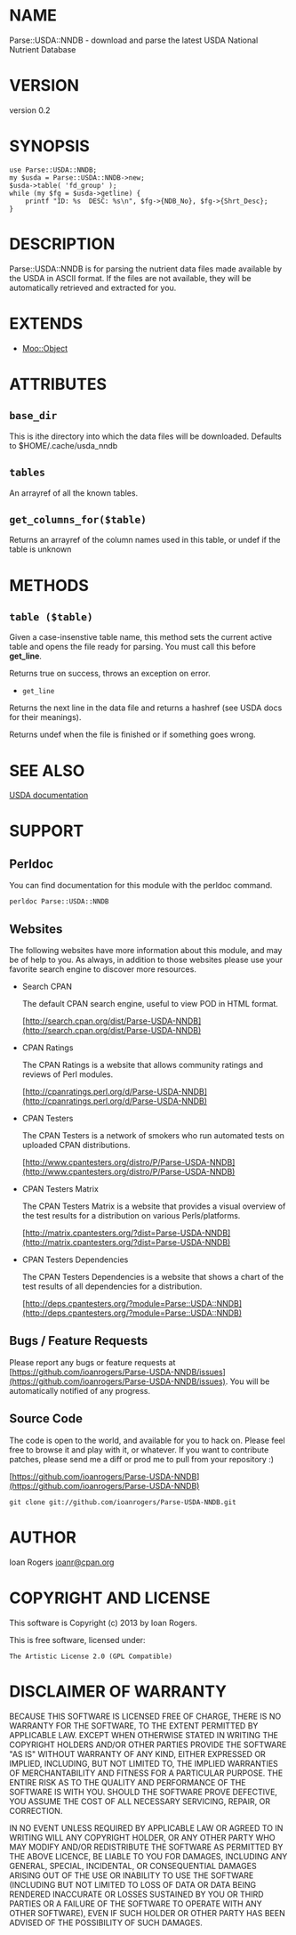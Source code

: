 # NAME

Parse::USDA::NNDB - download and parse the latest USDA National Nutrient Database

# VERSION

version 0.2

# SYNOPSIS

    use Parse::USDA::NNDB;
    my $usda = Parse::USDA::NNDB->new;
    $usda->table( 'fd_group' );
    while (my $fg = $usda->getline) {
        printf "ID: %s  DESC: %s\n", $fg->{NDB_No}, $fg->{Shrt_Desc};
    }

# DESCRIPTION

Parse::USDA::NNDB is for parsing the nutrient data files made available by the
USDA in ASCII format. If the files are not available, they will be automatically
retrieved and extracted for you.

# EXTENDS

- [Moo::Object](http://search.cpan.org/perldoc?Moo::Object)

# ATTRIBUTES

## `base_dir`

This is ithe directory into which the data files will be downloaded.
Defaults to $HOME/.cache/usda\_nndb

## `tables`

An arrayref of all the known tables.

## `get_columns_for($table)`

Returns an arrayref of the column names used in this table, or undef if the
table is unknown

# METHODS

## `table ($table)`

Given a case-insenstive table name, this method sets the current active table
and opens the file ready for parsing. You must call this before __get\_line__.

Returns true on success, throws an exception on error.

- `get_line`

Returns the next line in the data file and returns a hashref
(see USDA docs for their meanings).

Returns undef when the file is finished or if something goes wrong.

# SEE ALSO

[USDA documentation](http://www.ars.usda.gov/Services/docs.htm?docid=8964)

# SUPPORT

## Perldoc

You can find documentation for this module with the perldoc command.

    perldoc Parse::USDA::NNDB

## Websites

The following websites have more information about this module, and may be of help to you. As always,
in addition to those websites please use your favorite search engine to discover more resources.

- Search CPAN

    The default CPAN search engine, useful to view POD in HTML format.

    [http://search.cpan.org/dist/Parse-USDA-NNDB](http://search.cpan.org/dist/Parse-USDA-NNDB)

- CPAN Ratings

    The CPAN Ratings is a website that allows community ratings and reviews of Perl modules.

    [http://cpanratings.perl.org/d/Parse-USDA-NNDB](http://cpanratings.perl.org/d/Parse-USDA-NNDB)

- CPAN Testers

    The CPAN Testers is a network of smokers who run automated tests on uploaded CPAN distributions.

    [http://www.cpantesters.org/distro/P/Parse-USDA-NNDB](http://www.cpantesters.org/distro/P/Parse-USDA-NNDB)

- CPAN Testers Matrix

    The CPAN Testers Matrix is a website that provides a visual overview of the test results for a distribution on various Perls/platforms.

    [http://matrix.cpantesters.org/?dist=Parse-USDA-NNDB](http://matrix.cpantesters.org/?dist=Parse-USDA-NNDB)

- CPAN Testers Dependencies

    The CPAN Testers Dependencies is a website that shows a chart of the test results of all dependencies for a distribution.

    [http://deps.cpantesters.org/?module=Parse::USDA::NNDB](http://deps.cpantesters.org/?module=Parse::USDA::NNDB)

## Bugs / Feature Requests

Please report any bugs or feature requests at [https://github.com/ioanrogers/Parse-USDA-NNDB/issues](https://github.com/ioanrogers/Parse-USDA-NNDB/issues). You will be automatically notified of any progress.

## Source Code

The code is open to the world, and available for you to hack on. Please feel free to browse it and play
with it, or whatever. If you want to contribute patches, please send me a diff or prod me to pull
from your repository :)

[https://github.com/ioanrogers/Parse-USDA-NNDB](https://github.com/ioanrogers/Parse-USDA-NNDB)

    git clone git://github.com/ioanrogers/Parse-USDA-NNDB.git

# AUTHOR

Ioan Rogers <ioanr@cpan.org>

# COPYRIGHT AND LICENSE

This software is Copyright (c) 2013 by Ioan Rogers.

This is free software, licensed under:

    The Artistic License 2.0 (GPL Compatible)

# DISCLAIMER OF WARRANTY

BECAUSE THIS SOFTWARE IS LICENSED FREE OF CHARGE, THERE IS NO WARRANTY
FOR THE SOFTWARE, TO THE EXTENT PERMITTED BY APPLICABLE LAW. EXCEPT
WHEN OTHERWISE STATED IN WRITING THE COPYRIGHT HOLDERS AND/OR OTHER
PARTIES PROVIDE THE SOFTWARE "AS IS" WITHOUT WARRANTY OF ANY KIND,
EITHER EXPRESSED OR IMPLIED, INCLUDING, BUT NOT LIMITED TO, THE
IMPLIED WARRANTIES OF MERCHANTABILITY AND FITNESS FOR A PARTICULAR
PURPOSE. THE ENTIRE RISK AS TO THE QUALITY AND PERFORMANCE OF THE
SOFTWARE IS WITH YOU. SHOULD THE SOFTWARE PROVE DEFECTIVE, YOU ASSUME
THE COST OF ALL NECESSARY SERVICING, REPAIR, OR CORRECTION.

IN NO EVENT UNLESS REQUIRED BY APPLICABLE LAW OR AGREED TO IN WRITING
WILL ANY COPYRIGHT HOLDER, OR ANY OTHER PARTY WHO MAY MODIFY AND/OR
REDISTRIBUTE THE SOFTWARE AS PERMITTED BY THE ABOVE LICENCE, BE LIABLE
TO YOU FOR DAMAGES, INCLUDING ANY GENERAL, SPECIAL, INCIDENTAL, OR
CONSEQUENTIAL DAMAGES ARISING OUT OF THE USE OR INABILITY TO USE THE
SOFTWARE (INCLUDING BUT NOT LIMITED TO LOSS OF DATA OR DATA BEING
RENDERED INACCURATE OR LOSSES SUSTAINED BY YOU OR THIRD PARTIES OR A
FAILURE OF THE SOFTWARE TO OPERATE WITH ANY OTHER SOFTWARE), EVEN IF
SUCH HOLDER OR OTHER PARTY HAS BEEN ADVISED OF THE POSSIBILITY OF SUCH
DAMAGES.
